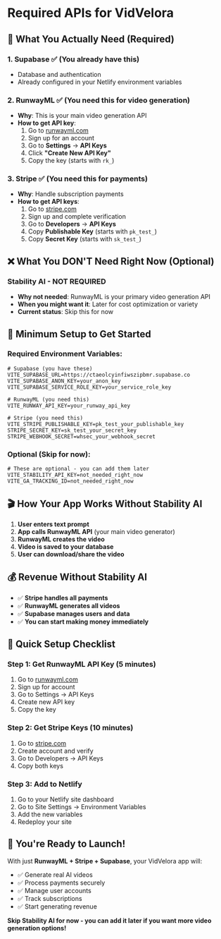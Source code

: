 # Required APIs for VidVelora

## 🎯 **What You Actually Need (Required)**

### 1. **Supabase** ✅ (You already have this)
- Database and authentication
- Already configured in your Netlify environment variables

### 2. **RunwayML** ✅ (You need this for video generation)
- **Why**: This is your main video generation API
- **How to get API key**:
  1. Go to [runwayml.com](https://runwayml.com)
  2. Sign up for an account
  3. Go to **Settings** → **API Keys**
  4. Click **"Create New API Key"**
  5. Copy the key (starts with `rk_`)

### 3. **Stripe** ✅ (You need this for payments)
- **Why**: Handle subscription payments
- **How to get API keys**:
  1. Go to [stripe.com](https://stripe.com)
  2. Sign up and complete verification
  3. Go to **Developers** → **API Keys**
  4. Copy **Publishable Key** (starts with `pk_test_`)
  5. Copy **Secret Key** (starts with `sk_test_`)

## ❌ **What You DON'T Need Right Now (Optional)**

### **Stability AI** - NOT REQUIRED
- **Why not needed**: RunwayML is your primary video generation API
- **When you might want it**: Later for cost optimization or variety
- **Current status**: Skip this for now

## 🚀 **Minimum Setup to Get Started**

### **Required Environment Variables:**
```env
# Supabase (you have these)
VITE_SUPABASE_URL=https://ctaeolcyinfiwszipbmr.supabase.co
VITE_SUPABASE_ANON_KEY=your_anon_key
VITE_SUPABASE_SERVICE_ROLE_KEY=your_service_role_key

# RunwayML (you need this)
VITE_RUNWAY_API_KEY=your_runway_api_key

# Stripe (you need this)
VITE_STRIPE_PUBLISHABLE_KEY=pk_test_your_publishable_key
STRIPE_SECRET_KEY=sk_test_your_secret_key
STRIPE_WEBHOOK_SECRET=whsec_your_webhook_secret
```

### **Optional (Skip for now):**
```env
# These are optional - you can add them later
VITE_STABILITY_API_KEY=not_needed_right_now
VITE_GA_TRACKING_ID=not_needed_right_now
```

## 🎬 **How Your App Works Without Stability AI**

1. **User enters text prompt**
2. **App calls RunwayML API** (your main video generator)
3. **RunwayML creates the video**
4. **Video is saved to your database**
5. **User can download/share the video**

## 💰 **Revenue Without Stability AI**

- ✅ **Stripe handles all payments**
- ✅ **RunwayML generates all videos**
- ✅ **Supabase manages users and data**
- ✅ **You can start making money immediately**

## 🔧 **Quick Setup Checklist**

### **Step 1: Get RunwayML API Key (5 minutes)**
1. Go to [runwayml.com](https://runwayml.com)
2. Sign up for account
3. Go to Settings → API Keys
4. Create new API key
5. Copy the key

### **Step 2: Get Stripe Keys (10 minutes)**
1. Go to [stripe.com](https://stripe.com)
2. Create account and verify
3. Go to Developers → API Keys
4. Copy both keys

### **Step 3: Add to Netlify**
1. Go to your Netlify site dashboard
2. Go to Site Settings → Environment Variables
3. Add the new variables
4. Redeploy your site

## 🎉 **You're Ready to Launch!**

With just **RunwayML + Stripe + Supabase**, your VidVelora app will:
- ✅ Generate real AI videos
- ✅ Process payments securely
- ✅ Manage user accounts
- ✅ Track subscriptions
- ✅ Start generating revenue

**Skip Stability AI for now - you can add it later if you want more video generation options!**
